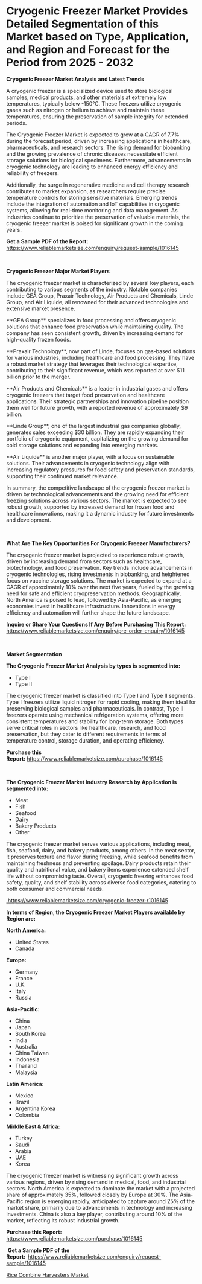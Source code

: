<p><h1>Cryogenic Freezer Market Provides Detailed Segmentation of this Market based on Type, Application, and Region and Forecast for the Period from 2025 - 2032</h1></p><p><strong>Cryogenic Freezer Market Analysis and Latest Trends</strong></p>
<p><p>A cryogenic freezer is a specialized device used to store biological samples, medical products, and other materials at extremely low temperatures, typically below -150°C. These freezers utilize cryogenic gases such as nitrogen or helium to achieve and maintain these temperatures, ensuring the preservation of sample integrity for extended periods.</p><p>The Cryogenic Freezer Market is expected to grow at a CAGR of 7.7% during the forecast period, driven by increasing applications in healthcare, pharmaceuticals, and research sectors. The rising demand for biobanking and the growing prevalence of chronic diseases necessitate efficient storage solutions for biological specimens. Furthermore, advancements in cryogenic technology are leading to enhanced energy efficiency and reliability of freezers. </p><p>Additionally, the surge in regenerative medicine and cell therapy research contributes to market expansion, as researchers require precise temperature controls for storing sensitive materials. Emerging trends include the integration of automation and IoT capabilities in cryogenic systems, allowing for real-time monitoring and data management. As industries continue to prioritize the preservation of valuable materials, the cryogenic freezer market is poised for significant growth in the coming years.</p></p>
<p><strong>Get a Sample PDF of the Report:&nbsp;</strong> <a href="https://www.reliablemarketsize.com/enquiry/request-sample/1016145?utm_campaign=2005&utm_medium=2&utm_source=Github&utm_content=ia&utm_term=16012025&utm_id=cryogenic-freezer">https://www.reliablemarketsize.com/enquiry/request-sample/1016145</a></p>
<p>&nbsp;</p>
<p><strong>Cryogenic Freezer Major Market Players</strong></p>
<p><p>The cryogenic freezer market is characterized by several key players, each contributing to various segments of the industry. Notable companies include GEA Group, Praxair Technology, Air Products and Chemicals, Linde Group, and Air Liquide, all renowned for their advanced technologies and extensive market presence.</p><p>**GEA Group** specializes in food processing and offers cryogenic solutions that enhance food preservation while maintaining quality. The company has seen consistent growth, driven by increasing demand for high-quality frozen foods.</p><p>**Praxair Technology**, now part of Linde, focuses on gas-based solutions for various industries, including healthcare and food processing. They have a robust market strategy that leverages their technological expertise, contributing to their significant revenue, which was reported at over $11 billion prior to the merger.</p><p>**Air Products and Chemicals** is a leader in industrial gases and offers cryogenic freezers that target food preservation and healthcare applications. Their strategic partnerships and innovation pipeline position them well for future growth, with a reported revenue of approximately $9 billion.</p><p>**Linde Group**, one of the largest industrial gas companies globally, generates sales exceeding $30 billion. They are rapidly expanding their portfolio of cryogenic equipment, capitalizing on the growing demand for cold storage solutions and expanding into emerging markets.</p><p>**Air Liquide** is another major player, with a focus on sustainable solutions. Their advancements in cryogenic technology align with increasing regulatory pressures for food safety and preservation standards, supporting their continued market relevance.</p><p>In summary, the competitive landscape of the cryogenic freezer market is driven by technological advancements and the growing need for efficient freezing solutions across various sectors. The market is expected to see robust growth, supported by increased demand for frozen food and healthcare innovations, making it a dynamic industry for future investments and development.</p></p>
<p>&nbsp;</p>
<p><strong>What Are The Key Opportunities For Cryogenic Freezer Manufacturers?</strong></p>
<p><p>The cryogenic freezer market is projected to experience robust growth, driven by increasing demand from sectors such as healthcare, biotechnology, and food preservation. Key trends include advancements in cryogenic technologies, rising investments in biobanking, and heightened focus on vaccine storage solutions. The market is expected to expand at a CAGR of approximately 10% over the next five years, fueled by the growing need for safe and efficient cryopreservation methods. Geographically, North America is poised to lead, followed by Asia-Pacific, as emerging economies invest in healthcare infrastructure. Innovations in energy efficiency and automation will further shape the future landscape.</p></p>
<p><strong>Inquire or Share Your Questions If Any Before Purchasing This Report:</strong> <a href="https://www.reliablemarketsize.com/enquiry/pre-order-enquiry/1016145?utm_campaign=2005&utm_medium=2&utm_source=Github&utm_content=ia&utm_term=16012025&utm_id=cryogenic-freezer">https://www.reliablemarketsize.com/enquiry/pre-order-enquiry/1016145</a></p>
<p>&nbsp;</p>
<p><strong>Market Segmentation</strong></p>
<p><strong>The Cryogenic Freezer Market Analysis by types is segmented into:</strong></p>
<p><ul><li>Type I</li><li>Type II</li></ul></p>
<p><p>The cryogenic freezer market is classified into Type I and Type II segments. Type I freezers utilize liquid nitrogen for rapid cooling, making them ideal for preserving biological samples and pharmaceuticals. In contrast, Type II freezers operate using mechanical refrigeration systems, offering more consistent temperatures and stability for long-term storage. Both types serve critical roles in sectors like healthcare, research, and food preservation, but they cater to different requirements in terms of temperature control, storage duration, and operating efficiency.</p></p>
<p><strong>Purchase this Report:&nbsp;</strong><a href="https://www.reliablemarketsize.com/purchase/1016145?utm_campaign=2005&utm_medium=2&utm_source=Github&utm_content=ia&utm_term=16012025&utm_id=cryogenic-freezer">https://www.reliablemarketsize.com/purchase/1016145</a></p>
<p>&nbsp;</p>
<p><strong>The Cryogenic Freezer Market Industry Research by Application is segmented into:</strong></p>
<p><ul><li>Meat</li><li>Fish</li><li>Seafood</li><li>Dairy</li><li>Bakery Products</li><li>Other</li></ul></p>
<p><p>The cryogenic freezer market serves various applications, including meat, fish, seafood, dairy, and bakery products, among others. In the meat sector, it preserves texture and flavor during freezing, while seafood benefits from maintaining freshness and preventing spoilage. Dairy products retain their quality and nutritional value, and bakery items experience extended shelf life without compromising taste. Overall, cryogenic freezing enhances food safety, quality, and shelf stability across diverse food categories, catering to both consumer and commercial needs.</p></p>
<p><a href="https://www.reliablemarketsize.com/cryogenic-freezer-r1016145?utm_campaign=2005&utm_medium=2&utm_source=Github&utm_content=ia&utm_term=16012025&utm_id=cryogenic-freezer">&nbsp;https://www.reliablemarketsize.com/cryogenic-freezer-r1016145</a></p>
<p><strong>In terms of Region, the Cryogenic Freezer Market Players available by Region are:</strong></p>
<p>
    <p> <strong> North America: </strong>
        <ul>
            <li>United States</li>
            <li>Canada</li>
        </ul>
        </p> 
    <p> <strong> Europe: </strong>
        <ul>
            <li>Germany</li>
            <li>France</li>
            <li>U.K.</li>
            <li>Italy</li>
            <li>Russia</li>
        </ul>
        </p> 
    <p> <strong> Asia-Pacific: </strong>
        <ul>
            <li>China</li>
            <li>Japan</li>
            <li>South Korea</li>
            <li>India</li>
            <li>Australia</li>
            <li>China Taiwan</li>
            <li>Indonesia</li>
            <li>Thailand</li>
            <li>Malaysia</li>
        </ul>
        </p> 
    <p> <strong> Latin America: </strong>
        <ul>
            <li>Mexico</li>
            <li>Brazil</li>
            <li>Argentina Korea</li>
            <li>Colombia</li>
        </ul>
        </p> 
    <p> <strong> Middle East & Africa: </strong>
        <ul>
            <li>Turkey</li>
            <li>Saudi</li>
            <li>Arabia</li>
            <li>UAE</li>
            <li>Korea</li>
        </ul>
    </p>
    </p>
<p><p>The cryogenic freezer market is witnessing significant growth across various regions, driven by rising demand in medical, food, and industrial sectors. North America is expected to dominate the market with a projected share of approximately 35%, followed closely by Europe at 30%. The Asia-Pacific region is emerging rapidly, anticipated to capture around 25% of the market share, primarily due to advancements in technology and increasing investments. China is also a key player, contributing around 10% of the market, reflecting its robust industrial growth.</p></p>
<p><strong>Purchase this Report: </strong><a href="https://www.reliablemarketsize.com/purchase/1016145?utm_campaign=2005&utm_medium=2&utm_source=Github&utm_content=ia&utm_term=16012025&utm_id=cryogenic-freezer">https://www.reliablemarketsize.com/purchase/1016145</a></p>
<p>&nbsp;<strong>Get a Sample PDF of the Report:&nbsp;&nbsp;</strong><a href="https://www.reliablemarketsize.com/enquiry/request-sample/1016145?utm_campaign=2005&utm_medium=2&utm_source=Github&utm_content=ia&utm_term=16012025&utm_id=cryogenic-freezer">https://www.reliablemarketsize.com/enquiry/request-sample/1016145</a></p>
<p><strong></strong></p>
<p><p><a href="https://github.com/lylyparadise/Market-Research-Report-List-5/blob/main/rice-combine-harvesters-market.md?utm_campaign=2005&utm_medium=2&utm_source=Github&utm_content=ia&utm_term=16012025&utm_id=cryogenic-freezer">Rice Combine Harvesters Market</a></p></p>